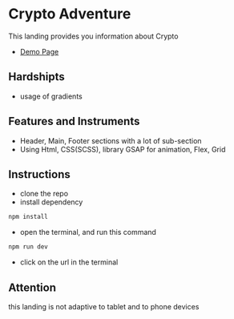 # Crypto Adventure

This landing provides you information about Crypto
- [Demo Page](https://mbulchak.github.io/golden__landing/)

## Hardshipts
- usage of gradients

## Features and Instruments
- Header, Main, Footer sections with a lot of sub-section
- Using Html, CSS(SCSS), library GSAP for animation, Flex, Grid

## Instructions
- clone the repo
- install dependency
```js
npm install
```
- open the terminal, and run this command
```js
npm run dev
```
- click on the url in the terminal

## Attention
this landing is not adaptive to tablet and to phone devices
